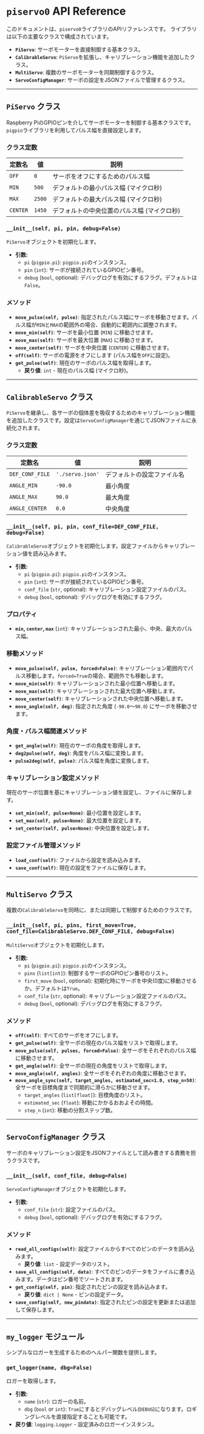 # `piservo0` API Reference

このドキュメントは、`piservo0`ライブラリのAPIリファレンスです。
ライブラリは以下の主要なクラスで構成されています。

- **`PiServo`**: サーボモーターを直接制御する基本クラス。
- **`CalibrableServo`**: `PiServo`を拡張し、キャリブレーション機能を追加したクラス。
- **`MultiServo`**: 複数のサーボモーターを同期制御するクラス。
- **`ServoConfigManager`**: サーボの設定をJSONファイルで管理するクラス。

---

## `PiServo` クラス

Raspberry PiのGPIOピンを介してサーボモーターを制御する基本クラスです。`pigpio`ライブラリを利用してパルス幅を直接設定します。

### クラス定数

| 定数名 | 値 | 説明 |
|---|---|---|
| `OFF` | `0` | サーボをオフにするためのパルス幅 |
| `MIN` | `500` | デフォルトの最小パルス幅 (マイクロ秒) |
| `MAX` | `2500` | デフォルトの最大パルス幅 (マイクロ秒) |
| `CENTER`| `1450`| デフォルトの中央位置のパルス幅 (マイクロ秒) |

### `__init__(self, pi, pin, debug=False)`

`PiServo`オブジェクトを初期化します。

- **引数:**
    - `pi` (`pigpio.pi`): `pigpio.pi`のインスタンス。
    - `pin` (`int`): サーボが接続されているGPIOピン番号。
    - `debug` (`bool`, optional): デバッグログを有効にするフラグ。デフォルトは`False`。

### メソッド

- **`move_pulse(self, pulse)`**: 指定されたパルス幅にサーボを移動させます。パルス幅が`MIN`と`MAX`の範囲外の場合、自動的に範囲内に調整されます。
- **`move_min(self)`**: サーボを最小位置 (`MIN`) に移動させます。
- **`move_max(self)`**: サーボを最大位置 (`MAX`) に移動させます。
- **`move_center(self)`**: サーボを中央位置 (`CENTER`) に移動させます。
- **`off(self)`**: サーボの電源をオフにします (パルス幅を`OFF`に設定)。
- **`get_pulse(self)`**: 現在のサーボのパルス幅を取得します。
    - **戻り値**: `int` - 現在のパルス幅 (マイクロ秒)。

---

## `CalibrableServo` クラス

`PiServo`を継承し、各サーボの個体差を吸収するためのキャリブレーション機能を追加したクラスです。設定は`ServoConfigManager`を通じてJSONファイルに永続化されます。

### クラス定数

| 定数名 | 値 | 説明 |
|---|---|---|
| `DEF_CONF_FILE` | `'./servo.json'` | デフォルトの設定ファイル名 |
| `ANGLE_MIN` | `-90.0` | 最小角度 |
| `ANGLE_MAX` | `90.0` | 最大角度 |
| `ANGLE_CENTER`| `0.0`| 中央角度 |

### `__init__(self, pi, pin, conf_file=DEF_CONF_FILE, debug=False)`

`CalibrableServo`オブジェクトを初期化します。設定ファイルからキャリブレーション値を読み込みます。

- **引数:**
    - `pi` (`pigpio.pi`): `pigpio.pi`のインスタンス。
    - `pin` (`int`): サーボが接続されているGPIOピン番号。
    - `conf_file` (`str`, optional): キャリブレーション設定ファイルのパス。
    - `debug` (`bool`, optional): デバッグログを有効にするフラグ。

### プロパティ

- **`min`, `center`, `max`** (`int`): キャリブレーションされた最小、中央、最大のパルス幅。

### 移動メソッド

- **`move_pulse(self, pulse, forced=False)`**: キャリブレーション範囲内でパルス移動します。`forced=True`の場合、範囲外でも移動します。
- **`move_min(self)`**: キャリブレーションされた最小位置へ移動します。
- **`move_max(self)`**: キャリブレーションされた最大位置へ移動します。
- **`move_center(self)`**: キャリブレーションされた中央位置へ移動します。
- **`move_angle(self, deg)`**: 指定された角度 (`-90.0`～`90.0`) にサーボを移動させます。

### 角度・パルス幅関連メソッド

- **`get_angle(self)`**: 現在のサーボの角度を取得します。
- **`deg2pulse(self, deg)`**: 角度をパルス幅に変換します。
- **`pulse2deg(self, pulse)`**: パルス幅を角度に変換します。

### キャリブレーション設定メソッド

現在のサーボ位置を基にキャリブレーション値を設定し、ファイルに保存します。

- **`set_min(self, pulse=None)`**: 最小位置を設定します。
- **`set_max(self, pulse=None)`**: 最大位置を設定します。
- **`set_center(self, pulse=None)`**: 中央位置を設定します。

### 設定ファイル管理メソッド

- **`load_conf(self)`**: ファイルから設定を読み込みます。
- **`save_conf(self)`**: 現在の設定をファイルに保存します。

---

## `MultiServo` クラス

複数の`CalibrableServo`を同時に、または同期して制御するためのクラスです。

### `__init__(self, pi, pins, first_move=True, conf_file=CalibrableServo.DEF_CONF_FILE, debug=False)`

`MultiServo`オブジェクトを初期化します。

- **引数:**
    - `pi` (`pigpio.pi`): `pigpio.pi`のインスタンス。
    - `pins` (`list[int]`): 制御するサーボのGPIOピン番号のリスト。
    - `first_move` (`bool`, optional): 初期化時にサーボを中央(0度)に移動させるか。デフォルトは`True`。
    - `conf_file` (`str`, optional): キャリブレーション設定ファイルのパス。
    - `debug` (`bool`, optional): デバッグログを有効にするフラグ。

### メソッド

- **`off(self)`**: すべてのサーボをオフにします。
- **`get_pulse(self)`**: 全サーボの現在のパルス幅をリストで取得します。
- **`move_pulse(self, pulses, forced=False)`**: 全サーボをそれぞれのパルス幅に移動させます。
- **`get_angle(self)`**: 全サーボの現在の角度をリストで取得します。
- **`move_angle(self, angles)`**: 全サーボをそれぞれの角度に移動させます。
- **`move_angle_sync(self, target_angles, estimated_sec=1.0, step_n=50)`**: 全サーボを目標角度まで同期的に滑らかに移動させます。
    - `target_angles` (`list[float]`): 目標角度のリスト。
    - `estimated_sec` (`float`): 移動にかかるおおよその時間。
    - `step_n` (`int`): 移動の分割ステップ数。

---

## `ServoConfigManager` クラス

サーボのキャリブレーション設定をJSONファイルとして読み書きする責務を担うクラスです。

### `__init__(self, conf_file, debug=False)`

`ServoConfigManager`オブジェクトを初期化します。

- **引数:**
    - `conf_file` (`str`): 設定ファイルのパス。
    - `debug` (`bool`, optional): デバッグログを有効にするフラグ。

### メソッド

- **`read_all_configs(self)`**: 設定ファイルからすべてのピンのデータを読み込みます。
    - **戻り値**: `list` - 設定データのリスト。
- **`save_all_configs(self, data)`**: すべてのピンのデータをファイルに書き込みます。データはピン番号でソートされます。
- **`get_config(self, pin)`**: 指定されたピンの設定を読み込みます。
    - **戻り値**: `dict | None` - ピンの設定データ。
- **`save_config(self, new_pindata)`**: 指定されたピンの設定を更新または追加して保存します。

---

## `my_logger` モジュール

シンプルなロガーを生成するためのヘルパー関数を提供します。

### `get_logger(name, dbg=False)`

ロガーを取得します。

- **引数:**
    - `name` (`str`): ロガーの名前。
    - `dbg` (`bool` or `int`): `True`にするとデバッグレベル(`DEBUG`)になります。ロギングレベルを直接指定することも可能です。
- **戻り値**: `logging.Logger` - 設定済みのロガーインスタンス。
